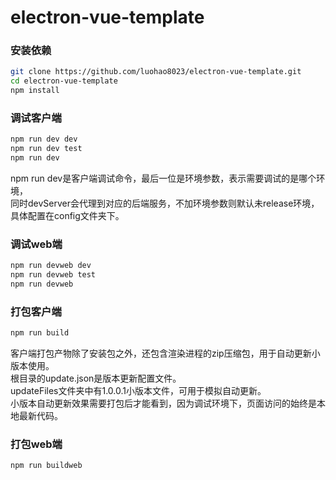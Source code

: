 # electron-vue-template
### 安装依赖
```bash
git clone https://github.com/luohao8023/electron-vue-template.git
cd electron-vue-template
npm install
```
### 调试客户端
```bash
npm run dev dev
npm run dev test
npm run dev
```
npm run dev是客户端调试命令，最后一位是环境参数，表示需要调试的是哪个环境，  
同时devServer会代理到对应的后端服务，不加环境参数则默认未release环境，具体配置在config文件夹下。

### 调试web端
```bash
npm run devweb dev
npm run devweb test
npm run devweb
```

### 打包客户端
```bash
npm run build
```  
客户端打包产物除了安装包之外，还包含渲染进程的zip压缩包，用于自动更新小版本使用。  
根目录的update.json是版本更新配置文件。  
updateFiles文件夹中有1.0.0.1小版本文件，可用于模拟自动更新。  
小版本自动更新效果需要打包后才能看到，因为调试环境下，页面访问的始终是本地最新代码。  

### 打包web端
```bash
npm run buildweb
```

